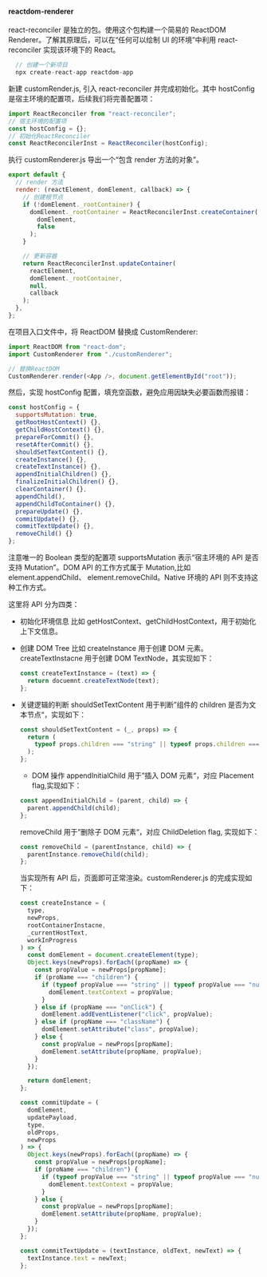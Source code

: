 #### reactdom-renderer

react-reconciler 是独立的包。使用这个包构建一个简易的 ReactDOM Renderer。了解其原理后，可以在“任何可以绘制 UI 的环境”中利用 react-reconciler 实现该环境下的 React。

```js
  // 创建一个新项目
  npx create-react-app reactdom-app
```

新建 customRender.js, 引入 react-reconciler 并完成初始化。其中 hostConfig 是宿主环境的配置项，后续我们将完善配置项：

```js
import ReactReconciler from "react-reconciler";
// 宿主环境的配置项
const hostConfig = {};
// 初始化ReactReconciler
const ReactReconcilerInst = ReactReconciler(hostConfig);
```

执行 customRenderer.js 导出一个“包含 render 方法的对象”。

```js
export default {
  // render 方法
  render: (reactElement, domElement, callback) => {
    // 创建根节点
    if (!domElement._rootContainer) {
      domElement._rootContainer = ReactReconcilerInst.createContainer(
        domElement,
        false
      );
    }

    // 更新容器
    return ReactReconcilerInst.updateContainer(
      reactElement,
      domElement._rootContainer,
      null,
      callback
    );
  },
};
```

在项目入口文件中，将 ReactDOM 替换成 CustomRenderer:

```js
import ReactDOM from "react-dom";
import CustomRenderer from "./customRenderer";

// 替换ReactDOM
CustomRenderer.render(<App />, document.getElementById("root"));
```

然后，实现 hostConfig 配置，填充空函数，避免应用因缺失必要函数而报错：

```js
const hostConfig = {
  supportsMutation: true,
  getRootHostContext() {},
  getChildHostContext() {},
  prepareForCommit() {},
  resetAfterCommit() {},
  shouldSetTextContent() {},
  createInstance() {},
  createTextInstance() {},
  appendInitialChildren() {},
  finalizeInitialChildren() {},
  clearContainer() {},
  appendChild(),
  appendChildToContainer() {},
  prepareUpdate() {},
  commitUpdate() {},
  commitTextUpdate() {},
  removeChild() {}
};
```

注意唯一的 Boolean 类型的配置项 supportsMutation 表示“宿主环境的 API 是否支持 Mutation”。DOM API 的工作方式属于 Mutation,比如 element.appendChild、 element.removeChild。Native 环境的 API 则不支持这种工作方式。

这里将 API 分为四类：

- 初始化环境信息
  比如 getHostContext、getChildHostContext，用于初始化上下文信息。
- 创建 DOM Tree
  比如 createInstance 用于创建 DOM 元素。createTextInstacne 用于创建 DOM TextNode，其实现如下：

  ```js
  const createTextInstance = (text) => {
    return docuemnt.createTextNode(text);
  };
  ```

- 关键逻辑的判断
  shouldSetTextContent 用于判断”组件的 children 是否为文本节点“，实现如下：

  ```js
  const shouldSetTextContent = (_, props) => {
    return (
      typeof props.children === "string" || typeof props.children === "number"
    );
  };
  ```

  - DOM 操作
    appendInitialChild 用于”插入 DOM 元素“，对应 Placement flag,实现如下：

  ```js
  const appendInitialChild = (parent, child) => {
    parent.appendChild(child);
  };
  ```

  removeChild 用于”删除子 DOM 元素“，对应 ChildDeletion flag, 实现如下：

  ```js
  const removeChild = (parentInstance, child) => {
    parentInstance.removeChild(child);
  };
  ```

  当实现所有 API 后，页面即可正常渲染。customRenderer.js 的完成实现如下：

  ```js
  const createInstance = (
    type,
    newProps,
    rootContainerInstacne,
    _currentHostText,
    workInProgress
  ) => {
    const domElement = document.createElement(type);
    Object.keys(newProps).forEach((propName) => {
      const propValue = newProps[propName];
      if (proName === "children") {
        if (typeof propValue === "string" || typeof propValue === "number") {
          domElement.textContext = propValue;
        }
      } else if (propName === "onClick") {
        domElement.addEventListener("click", propValue);
      } else if (propName === "className") {
        domElement.setAttribute("class", propValue);
      } else {
        const propValue = newProps[propName];
        domElement.setAttribute(propName, propValue);
      }
    });

    return domElement;
  };

  const commitUpdate = (
    domElement,
    updatePayload,
    type,
    oldProps,
    newProps
  ) => {
    Object.keys(newProps).forEach((propName) => {
      const propValue = newProps[propName];
      if (proName === "children") {
        if (typeof propValue === "string" || typeof propValue === "number") {
          domElement.textContext = propValue;
        }
      } else {
        const propValue = newProps[propName];
        domElement.setAttribute(propName, propValue);
      }
    });
  };

  const commitTextUpdate = (textInstance, oldText, newText) => {
    textInstance.text = newText;
  };
  ```
